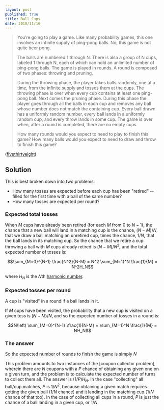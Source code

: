 ```yaml
---
layout: post
published: true
title: Ball Cups
date: 2018/11/16
---
```


>You’re going to play a game. Like many probability games, this one involves an infinite supply of ping-pong balls. No, this game is not quite beer pong.
>
>The balls are numbered 1 through N. There is also a group of N cups, labeled 1 through N, each of which can hold an unlimited number of ping-pong balls. The game is played in rounds. A round is composed of two phases: throwing and pruning.
>
>During the throwing phase, the player takes balls randomly, one at a time, from the infinite supply and tosses them at the cups. The throwing phase is over when every cup contains at least one ping-pong ball.
Next comes the pruning phase. During this phase the player goes through all the balls in each cup and removes any ball whose number does not match the containing cup.
Every ball drawn has a uniformly random number, every ball lands in a uniformly random cup, and every throw lands in some cup. The game is over when, after a round is completed, there are no empty cups.
>
>How many rounds would you expect to need to play to finish this game? How many balls would you expect to need to draw and throw to finish this game?

<!--more-->

([fivethirtyeight](https://fivethirtyeight.com/features/the-riddler-just-had-to-go-and-reinvent-beer-pong/))


## Solution

This is best broken down into two problems:
- How many tosses are expected before each cup has been "retired" -- filled for the first time with a ball of the same number?
- How many tosses are expected per round?

### Expected total tosses 

When $M$ cups have already been retired (for each $M$ from $0$ to $N-1$), the chance that a new ball will land in a matching cup is the chance, $(N-M)/N$, that we draw a ball matching an unretired cup, times the chance, $1/N$, that the ball lands in its matching cup.  So the chance that we retire a cup throwing a ball with $M$ cups already retired is $(N-M)/N^2$, and the total expected number of tosses is: 

$$\sum_{M=0}^{N-1} \frac{N^2}{N-M} = N^2 \sum_{M=1}^N \frac{1}{M} = N^2H_N$$

where $H_N$ is the $N$th [harmonic number](https://en.wikipedia.org/wiki/Harmonic_number).

### Expected tosses per round

A cup is "visited" in a round if a ball lands in it.

If $M$ cups have been visited, the probability that a new cup is visited on a given toss is $(N-M)/N$, and so the expected number of tosses in a round is:

$$N\left( \sum_{M=0}^{N-1} \frac{1}{N-M} = \sum_{M=1}^N \frac{1}{M} = NH_N$$

### The answer

So the expected number of rounds to finish the game is simply $N$

This problem amounts to two instances of the [coupon collector problem], wherein there are $N$ coupons with a $P$ chance of obtaining any given one on a given turn, and the problem is to calculate the expected number of turns to collect them all.  The answer is $(1/P)H_N$.  In the case "collecting" all ball/cup matches, $P$ is $1/N^2$, because obtaining a given match requires getting the given ball ($1/N$ chance) and it landing in the matching cup ($1/N$ chance of that too).  In the case of collecting all cups in a round, $P$ is just the chance of a ball landing in a given cup, or $1/N$.

<br>
